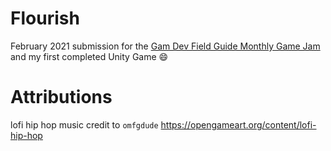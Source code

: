 # Flourish
February 2021 submission for the [Gam Dev Field Guide Monthly Game Jam](https://itch.io/jam/gdfgs-monthly-game-jam-2) and my first completed Unity Game :smile:

# Attributions
lofi hip hop music credit to `omfgdude` https://opengameart.org/content/lofi-hip-hop
